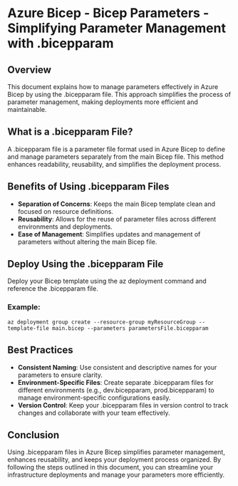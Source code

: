 # Azure Bicep - Bicep Parameters - Simplifying Parameter Management with .bicepparam

## Overview
This document explains how to manage parameters effectively in Azure Bicep by using the .bicepparam file. This approach simplifies the process of parameter management, making deployments more efficient and maintainable.

## What is a .bicepparam File?
A .bicepparam file is a parameter file format used in Azure Bicep to define and manage parameters separately from the main Bicep file. This method enhances readability, reusability, and simplifies the deployment process.

## Benefits of Using .bicepparam Files
- **Separation of Concerns**: Keeps the main Bicep template clean and focused on resource definitions.
- **Reusability**: Allows for the reuse of parameter files across different environments and deployments.
- **Ease of Management**: Simplifies updates and management of parameters without altering the main Bicep file.

## Deploy Using the .bicepparam File
Deploy your Bicep template using the az deployment command and reference the .bicepparam file.

### Example:
```bicep
az deployment group create --resource-group myResourceGroup --template-file main.bicep --parameters parametersFile.bicepparam
````

## Best Practices
- **Consistent Naming**: Use consistent and descriptive names for your parameters to ensure clarity.
- **Environment-Specific Files**: Create separate .bicepparam files for different environments (e.g., dev.bicepparam, prod.bicepparam) to manage environment-specific configurations easily.
- **Version Control**: Keep your .bicepparam files in version control to track changes and collaborate with your team effectively.

## Conclusion
Using .bicepparam files in Azure Bicep simplifies parameter management, enhances reusability, and keeps your deployment process organized. By following the steps outlined in this document, you can streamline your infrastructure deployments and manage your parameters more efficiently.
